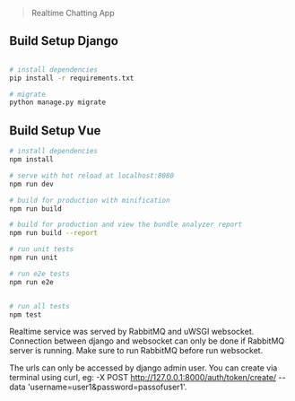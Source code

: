 > Realtime Chatting App

## Build Setup Django

``` bash

# install dependencies
pip install -r requirements.txt

# migrate
python manage.py migrate


```

## Build Setup Vue

``` bash
# install dependencies
npm install

# serve with hot reload at localhost:8080
npm run dev

# build for production with minification
npm run build

# build for production and view the bundle analyzer report
npm run build --report

# run unit tests
npm run unit

# run e2e tests
npm run e2e


# run all tests
npm test
```


Realtime service was served by RabbitMQ and uWSGI websocket.
Connection between django and websocket can only be done if RabbitMQ server is running.
Make sure to run RabbitMQ before run websocket. 

The urls can only be accessed by django admin user. You can create via terminal using curl, eg: -X POST http://127.0.0.1:8000/auth/token/create/ --data 'username=user1&password=passofuser1'.
